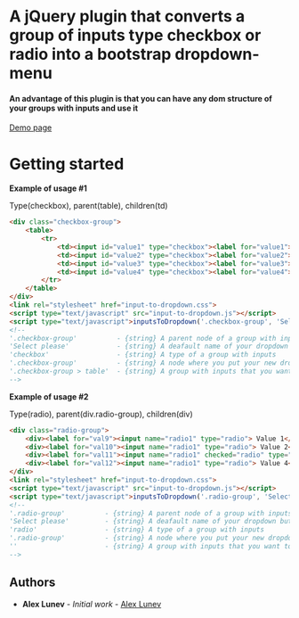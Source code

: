 # A jQuery plugin that converts a group of inputs type checkbox or radio into a bootstrap dropdown-menu
#### An advantage of this plugin is that you can have any dom structure of your groups with inputs and use it

[Demo page](https://lunev.github.io/input-to-dropdown/)

# Getting started
**Example of usage #1**

Type(checkbox), parent(table), children(td)
```html
<div class="checkbox-group">
    <table>
        <tr>
            <td><input id="value1" type="checkbox"><label for="value1">Value 1</label></td>
            <td><input id="value2" type="checkbox"><label for="value2">Value 2</label></td>
            <td><input id="value3" type="checkbox"><label for="value3">Value 3</label></td>
            <td><input id="value4" type="checkbox"><label for="value4">Value 4</label></td>
        </tr>
    </table>
</div>
<link rel="stylesheet" href="input-to-dropdown.css">
<script type="text/javascript" src="input-to-dropdown.js"></script>
<script type="text/javascript">inputsToDropdown('.checkbox-group', 'Select please', 'checkbox', '.checkbox-group', '.checkbox-group > table');</script>
<!--
'.checkbox-group'          - {string} A parent node of a group with inputs
'Select please'            - {string} A deafault name of your dropdown button
'checkbox'                 - {string} A type of a group with inputs
'.checkbox-group'          - {string} A node where you put your new dropdown
'.checkbox-group > table'  - {string} A group with inputs that you want to hide (Can be empty)
-->
```

**Example of usage #2**

Type(radio), parent(div.radio-group), children(div)
```html
<div class="radio-group">
    <div><label for="val9"><input name="radio1" type="radio"> Value 1</label></div>
    <div><label for="val10"><input name="radio1" type="radio"> Value 2</label></div>
    <div><label for="val11"><input name="radio1" checked="radio" type="radio"> Value 3</label></div>
    <div><label for="val12"><input name="radio1" type="radio"> Value 4</label></div>
</div>
<link rel="stylesheet" href="input-to-dropdown.css">
<script type="text/javascript" src="input-to-dropdown.js"></script>
<script type="text/javascript">inputsToDropdown('.radio-group', 'Select please', 'radio', '.radio-group', '');</script>
<!--
'.radio-group'          - {string} A parent node of a group with inputs
'Select please'         - {string} A deafault name of your dropdown button
'radio'                 - {string} A type of a group with inputs
'.radio-group'          - {string} A node where you put your new dropdown
''                      - {string} A group with inputs that you want to hide (Can be empty)
-->
```

## Authors

* **Alex Lunev** - *Initial work* - [Alex Lunev](https://github.com/lunev)


